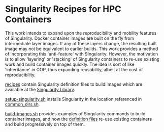 # Singularity Recipes for HPC Containers
This work intends to expand upon the reproducibility and mobility features of Singularity. Docker container images are built on the fly from intermediate layer images. If any of these layers change, the resulting built image may not be equivalent to earlier builds. This work provides a method of incorporating this 'anti-feature' with Singularity. However, the motivation is to allow 'layering' or 'stacking' of Singularity containers to re-use existing work and build container images quickly. The idea is sort of like 'inheritance' in OOP, thus expanding reusability, albeit at the cost of reproducibility.

[recipes](./recipes) contain Singularity definition files to build images which are available at the [Singularity Library](https://cloud.sylabs.io/library/verma).

[setup-singularity.sh](./setup-singularity.sh) installs Singularity in the location referenced in [common_dirs.sh](./common_dirs.sh).

[build-images.sh](./build-images.sh) provides examples of Singularity commands to build container images, and how the [definition files](./recipes) re-use existing containers and build progressively on top of them.

